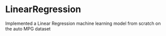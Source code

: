 # LinearRegression
Implemented a Linear Regression machine learning model from scratch on the auto MPG dataset
